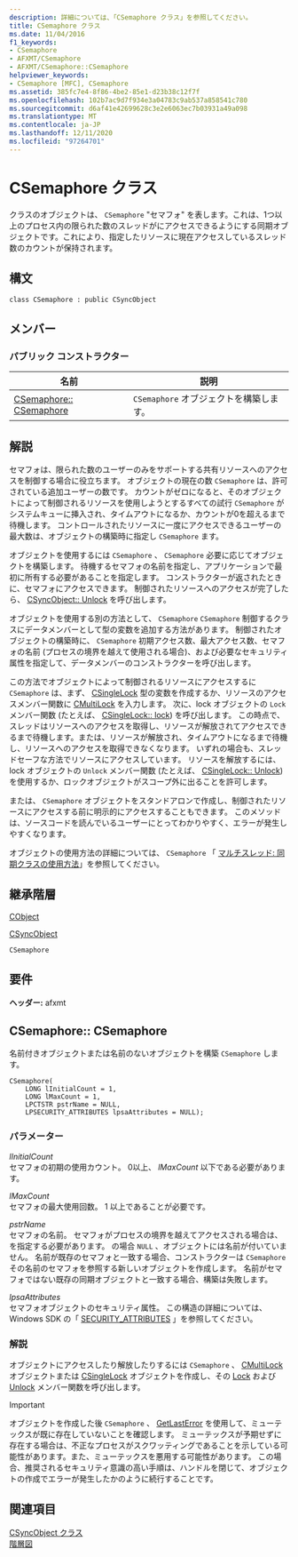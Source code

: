 ```yaml
---
description: 詳細については、「CSemaphore クラス」を参照してください。
title: CSemaphore クラス
ms.date: 11/04/2016
f1_keywords:
- CSemaphore
- AFXMT/CSemaphore
- AFXMT/CSemaphore::CSemaphore
helpviewer_keywords:
- CSemaphore [MFC], CSemaphore
ms.assetid: 385fc7e4-8f86-4be2-85e1-d23b38c12f7f
ms.openlocfilehash: 102b7ac9d7f934e3a04783c9ab537a858541c780
ms.sourcegitcommit: d6af41e42699628c3e2e6063ec7b03931a49a098
ms.translationtype: MT
ms.contentlocale: ja-JP
ms.lasthandoff: 12/11/2020
ms.locfileid: "97264701"
---
```

# <a name="csemaphore-class"></a>CSemaphore クラス

クラスのオブジェクトは、 `CSemaphore` "セマフォ" を表します。これは、1つ以上のプロセス内の限られた数のスレッドがにアクセスできるようにする同期オブジェクトです。これにより、指定したリソースに現在アクセスしているスレッド数のカウントが保持されます。

## <a name="syntax"></a>構文

```
class CSemaphore : public CSyncObject
```

## <a name="members"></a>メンバー

### <a name="public-constructors"></a>パブリック コンストラクター

|名前|説明|
|----------|-----------------|
|[CSemaphore:: CSemaphore](#csemaphore)|`CSemaphore` オブジェクトを構築します。|

## <a name="remarks"></a>解説

セマフォは、限られた数のユーザーのみをサポートする共有リソースへのアクセスを制御する場合に役立ちます。 オブジェクトの現在の数 `CSemaphore` は、許可されている追加ユーザーの数です。 カウントがゼロになると、そのオブジェクトによって制御されるリソースを使用しようとするすべての試行 `CSemaphore` がシステムキューに挿入され、タイムアウトになるか、カウントが0を超えるまで待機します。 コントロールされたリソースに一度にアクセスできるユーザーの最大数は、オブジェクトの構築時に指定し `CSemaphore` ます。

オブジェクトを使用するには `CSemaphore` 、 `CSemaphore` 必要に応じてオブジェクトを構築します。 待機するセマフォの名前を指定し、アプリケーションで最初に所有する必要があることを指定します。 コンストラクターが返されたときに、セマフォにアクセスできます。 制御されたリソースへのアクセスが完了したら、 [CSyncObject:: Unlock](../../mfc/reference/csyncobject-class.md#unlock) を呼び出します。

オブジェクトを使用する別の方法として、 `CSemaphore` `CSemaphore` 制御するクラスにデータメンバーとして型の変数を追加する方法があります。 制御されたオブジェクトの構築時に、 `CSemaphore` 初期アクセス数、最大アクセス数、セマフォの名前 (プロセスの境界を越えて使用される場合)、および必要なセキュリティ属性を指定して、データメンバーのコンストラクターを呼び出します。

この方法でオブジェクトによって制御されるリソースにアクセスするに `CSemaphore` は、まず、 [CSingleLock](../../mfc/reference/csinglelock-class.md) 型の変数を作成するか、リソースのアクセスメンバー関数に [CMultiLock](../../mfc/reference/cmultilock-class.md) を入力します。 次に、lock オブジェクトの `Lock` メンバー関数 (たとえば、 [CSingleLock:: lock](../../mfc/reference/csinglelock-class.md#lock)) を呼び出します。 この時点で、スレッドはリソースへのアクセスを取得し、リソースが解放されてアクセスできるまで待機します。または、リソースが解放され、タイムアウトになるまで待機し、リソースへのアクセスを取得できなくなります。 いずれの場合も、スレッドセーフな方法でリソースにアクセスしています。 リソースを解放するには、lock オブジェクトの `Unlock` メンバー関数 (たとえば、 [CSingleLock:: Unlock](../../mfc/reference/csinglelock-class.md#unlock)) を使用するか、ロックオブジェクトがスコープ外に出ることを許可します。

または、 `CSemaphore` オブジェクトをスタンドアロンで作成し、制御されたリソースにアクセスする前に明示的にアクセスすることもできます。 このメソッドは、ソースコードを読んでいるユーザーにとってわかりやすく、エラーが発生しやすくなります。

オブジェクトの使用方法の詳細については、 `CSemaphore` 「 [マルチスレッド: 同期クラスの使用方法](../../parallel/multithreading-how-to-use-the-synchronization-classes.md)」を参照してください。

## <a name="inheritance-hierarchy"></a>継承階層

[CObject](../../mfc/reference/cobject-class.md)

[CSyncObject](../../mfc/reference/csyncobject-class.md)

`CSemaphore`

## <a name="requirements"></a>要件

**ヘッダー:** afxmt

## <a name="csemaphorecsemaphore"></a><a name="csemaphore"></a> CSemaphore:: CSemaphore

名前付きオブジェクトまたは名前のないオブジェクトを構築 `CSemaphore` します。

```
CSemaphore(
    LONG lInitialCount = 1,
    LONG lMaxCount = 1,
    LPCTSTR pstrName = NULL,
    LPSECURITY_ATTRIBUTES lpsaAttributes = NULL);
```

### <a name="parameters"></a>パラメーター

*lInitialCount*<br/>
セマフォの初期の使用カウント。 0以上、 *lMaxCount* 以下である必要があります。

*lMaxCount*<br/>
セマフォの最大使用回数。 1 以上であることが必要です。

*pstrName*<br/>
セマフォの名前。 セマフォがプロセスの境界を越えてアクセスされる場合は、を指定する必要があります。 の場合 `NULL` 、オブジェクトには名前が付いていません。 名前が既存のセマフォと一致する場合、コンストラクターは `CSemaphore` その名前のセマフォを参照する新しいオブジェクトを作成します。 名前がセマフォではない既存の同期オブジェクトと一致する場合、構築は失敗します。

*lpsaAttributes*<br/>
セマフォオブジェクトのセキュリティ属性。 この構造の詳細については、Windows SDK の「 [SECURITY_ATTRIBUTES](/previous-versions/windows/desktop/legacy/aa379560\(v=vs.85\)) 」を参照してください。

### <a name="remarks"></a>解説

オブジェクトにアクセスしたり解放したりするには `CSemaphore` 、 [CMultiLock](../../mfc/reference/cmultilock-class.md) オブジェクトまたは [CSingleLock](../../mfc/reference/csinglelock-class.md) オブジェクトを作成し、その [Lock](../../mfc/reference/csinglelock-class.md#lock) および [Unlock](../../mfc/reference/csinglelock-class.md#unlock) メンバー関数を呼び出します。

> [!IMPORTANT]
> オブジェクトを作成した後 `CSemaphore` 、 [GetLastError](/windows/win32/api/errhandlingapi/nf-errhandlingapi-getlasterror) を使用して、ミューテックスが既に存在していないことを確認します。 ミューテックスが予期せずに存在する場合は、不正なプロセスがスクワッティングであることを示している可能性があります。また、ミューテックスを悪用する可能性があります。 この場合、推奨されるセキュリティ意識の高い手順は、ハンドルを閉じて、オブジェクトの作成でエラーが発生したかのように続行することです。

## <a name="see-also"></a>関連項目

[CSyncObject クラス](../../mfc/reference/csyncobject-class.md)<br/>
[階層図](../../mfc/hierarchy-chart.md)
